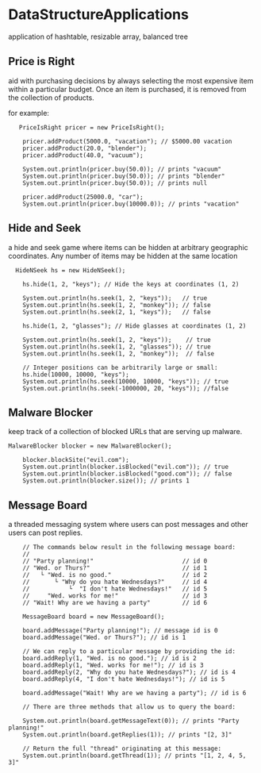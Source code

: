 # DataStructureApplications

application of hashtable, resizable array, balanced tree

## Price is Right

aid with purchasing decisions by always selecting the most expensive item within a particular budget. Once an item is purchased, it is removed from the collection of products. 

for example:

```
   PriceIsRight pricer = new PriceIsRight();
    
    pricer.addProduct(5000.0, "vacation"); // $5000.00 vacation
    pricer.addProduct(20.0, "blender");
    pricer.addProduct(40.0, "vacuum");
    
    System.out.println(pricer.buy(50.0)); // prints "vacuum"
    System.out.println(pricer.buy(50.0)); // prints "blender"
    System.out.println(pricer.buy(50.0)); // prints null
    
    pricer.addProduct(25000.0, "car");
    System.out.println(pricer.buy(10000.0)); // prints "vacation"
```

## Hide and Seek

a hide and seek game where items can be hidden at arbitrary geographic coordinates. Any number of items may be hidden at the same location

```
  HideNSeek hs = new HideNSeek();

    hs.hide(1, 2, "keys"); // Hide the keys at coordinates (1, 2)
    
    System.out.println(hs.seek(1, 2, "keys"));   // true
    System.out.println(hs.seek(1, 2, "monkey")); // false
    System.out.println(hs.seek(2, 1, "keys"));   // false

    hs.hide(1, 2, "glasses"); // Hide glasses at coordinates (1, 2)
    
    System.out.println(hs.seek(1, 2, "keys"));    // true
    System.out.println(hs.seek(1, 2, "glasses")); // true
    System.out.println(hs.seek(1, 2, "monkey"));  // false

    // Integer positions can be arbitrarily large or small:
    hs.hide(10000, 10000, "keys");
    System.out.println(hs.seek(10000, 10000, "keys")); // true
    System.out.println(hs.seek(-1000000, 20, "keys")); //false
```

## Malware Blocker

keep track of a collection of blocked URLs that are serving up malware.

```
MalwareBlocker blocker = new MalwareBlocker();
    
    blocker.blockSite("evil.com");
    System.out.println(blocker.isBlocked("evil.com")); // true
    System.out.println(blocker.isBlocked("good.com")); // false
    System.out.println(blocker.size()); // prints 1
```

## Message Board

a threaded messaging system where users can post messages and other users can post replies.

```
    // The commands below result in the following message board:
    //
    // "Party planning!"                         // id 0 
    // "Wed. or Thurs?"                          // id 1
    //   └ "Wed. is no good."                    // id 2
    //       └ "Why do you hate Wednesdays?"     // id 4
    //           └  "I don't hate Wednesdays!"   // id 5
    //     "Wed. works for me!"                  // id 3
    // "Wait! Why are we having a party"         // id 6

    MessageBoard board = new MessageBoard();
    
    board.addMessage("Party planning!"); // message id is 0
    board.addMessage("Wed. or Thurs?"); // id is 1
    
    // We can reply to a particular message by providing the id:
    board.addReply(1, "Wed. is no good."); // id is 2
    board.addReply(1, "Wed. works for me!"); // id is 3
    board.addReply(2, "Why do you hate Wednesdays?"); // id is 4
    board.addReply(4, "I don't hate Wednesdays!"); // id is 5
    
    board.addMessage("Wait! Why are we having a party"); // id is 6
    
    // There are three methods that allow us to query the board:
    
    System.out.println(board.getMessageText(0)); // prints "Party planning!"
    System.out.println(board.getReplies(1)); // prints "[2, 3]"
    
    // Return the full "thread" originating at this message:
    System.out.println(board.getThread(1)); // prints "[1, 2, 4, 5, 3]"
```

